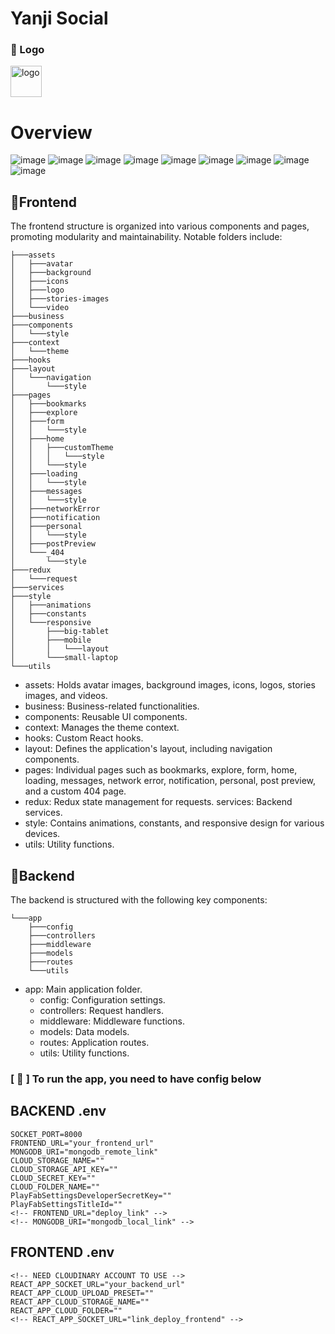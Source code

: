 # Yanji Social

### 🍍 Logo
<img src="https://github.com/ngtrgiabao/yanji-social/assets/95952006/6c1efcec-17cd-469f-aa45-495d0bb70a90" width="50px" height="50px" alt="logo"/>


# Overview

![image](frontend/src/assets/screenshots/image-1.png)
![image](frontend/src/assets/screenshots/image-2.png)
![image](frontend/src/assets/screenshots/image-3.png)
![image](frontend/src/assets/screenshots/image-4.png)
![image](frontend/src/assets/screenshots/image-5.png)
![image](frontend/src/assets/screenshots/image-6.png)
![image](frontend/src/assets/screenshots/image-7.png)
![image](frontend/src/assets/screenshots/image-8.png)
![image](frontend/src/assets/screenshots/image-9.png)

## 🌳Frontend
The frontend structure is organized into various components and pages, promoting modularity and maintainability. Notable folders include:

```
├───assets
│   ├───avatar
│   ├───background
│   ├───icons
│   ├───logo
│   ├───stories-images
│   └───video
├───business
├───components
│   └───style
├───context
│   └───theme
├───hooks
├───layout
│   └───navigation
│       └───style
├───pages
│   ├───bookmarks
│   ├───explore
│   ├───form
│   │   └───style
│   ├───home
│   │   ├───customTheme
│   │   │   └───style
│   │   └───style
│   ├───loading
│   │   └───style
│   ├───messages
│   │   └───style
│   ├───networkError
│   ├───notification
│   ├───personal
│   │   └───style
│   ├───postPreview
│   └───_404
│       └───style
├───redux
│   └───request
├───services
├───style
│   ├───animations
│   ├───constants
│   └───responsive
│       ├───big-tablet
│       ├───mobile
│       │   └───layout
│       └───small-laptop
└───utils
```

- assets: Holds avatar images, background images, icons, logos, stories images, and videos.
- business: Business-related functionalities.
- components: Reusable UI components.
- context: Manages the theme context.
- hooks: Custom React hooks.
- layout: Defines the application's layout, including navigation components.
- pages: Individual pages such as bookmarks, explore, form, home, loading, messages, network error, notification, personal, post preview, and a custom 404 page.
- redux: Redux state management for requests.
services: Backend services.
- style: Contains animations, constants, and responsive design for various devices.
- utils: Utility functions.

## 🌳Backend
The backend is structured with the following key components:
```
└───app
    ├───config
    ├───controllers
    ├───middleware
    ├───models
    ├───routes
    └───utils
```
- app: Main application folder.
  - config: Configuration settings.
  - controllers: Request handlers.
  - middleware: Middleware functions.
  - models: Data models.
  - routes: Application routes.
  - utils: Utility functions.

### [ 🥰 ] To run the app, you need to have config below

## BACKEND .env

<!-- ----- BACKEND .env ----- -->
```
SOCKET_PORT=8000
FRONTEND_URL="your_frontend_url"
MONGODB_URI="mongodb_remote_link"
CLOUD_STORAGE_NAME=""
CLOUD_STORAGE_API_KEY=""
CLOUD_SECRET_KEY=""
CLOUD_FOLDER_NAME=""
PlayFabSettingsDeveloperSecretKey=""
PlayFabSettingsTitleId=""
<!-- FRONTEND_URL="deploy_link" -->
<!-- MONGODB_URI="mongodb_local_link" -->
```

## FRONTEND .env
```
<!-- NEED CLOUDINARY ACCOUNT TO USE -->
REACT_APP_SOCKET_URL="your_backend_url"
REACT_APP_CLOUD_UPLOAD_PRESET=""
REACT_APP_CLOUD_STORAGE_NAME=""
REACT_APP_CLOUD_FOLDER=""
<!-- REACT_APP_SOCKET_URL="link_deploy_frontend" -->
```
